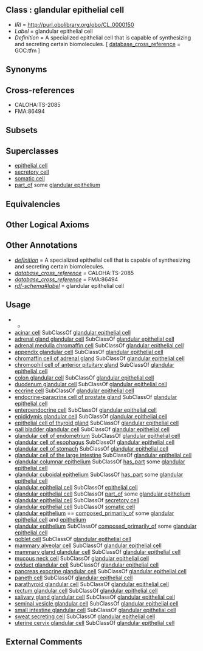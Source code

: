 
## Class : glandular epithelial cell

 * *IRI* = http://purl.obolibrary.org/obo/CL_0000150
 * *Label* = glandular epithelial cell
 * *Definition* = A specialized epithelial cell that is capable of synthesizing and secreting certain biomolecules. [ [database_cross_reference](../../ef/oboInOwl#hasDbXref.md) = GOC:tfm ]

## Synonyms


## Cross-references

 * CALOHA:TS-2085
 * FMA:86494

## Subsets


## Superclasses

 * [epithelial cell](../../CL/66/CL_0000066.md)
 * [secretory cell](../../CL/51/CL_0000151.md)
 * [somatic cell](../../CL/71/CL_0002371.md)
 * [part_of](../../BFO/50/BFO_0000050.md) some [glandular epithelium](../../UBERON/99/UBERON_0006799.md)

## Equivalencies


## Other Logical Axioms


## Other Annotations

 * *[definition](../../IAO/15/IAO_0000115.md)* = A specialized epithelial cell that is capable of synthesizing and secreting certain biomolecules.
 * *[database_cross_reference](../../ef/oboInOwl#hasDbXref.md)* = CALOHA:TS-2085
 * *[database_cross_reference](../../ef/oboInOwl#hasDbXref.md)* = FMA:86494
 * *[rdf-schema#label](../../el/rdf-schema#label.md)* = glandular epithelial cell

## Usage

 * -
 * [acinar cell](../../CL/22/CL_0000622.md) SubClassOf [glandular epithelial cell](../../CL/50/CL_0000150.md)
 * [adrenal gland glandular cell](../../CL/01/CL_1001601.md) SubClassOf [glandular epithelial cell](../../CL/50/CL_0000150.md)
 * [adrenal medulla chromaffin cell](../../CL/36/CL_0000336.md) SubClassOf [glandular epithelial cell](../../CL/50/CL_0000150.md)
 * [appendix glandular cell](../../CL/85/CL_1001585.md) SubClassOf [glandular epithelial cell](../../CL/50/CL_0000150.md)
 * [chromaffin cell of adrenal gland](../../CL/26/CL_1000426.md) SubClassOf [glandular epithelial cell](../../CL/50/CL_0000150.md)
 * [chromophil cell of anterior pituitary gland](../../CL/37/CL_0000637.md) SubClassOf [glandular epithelial cell](../../CL/50/CL_0000150.md)
 * [colon glandular cell](../../CL/88/CL_1001588.md) SubClassOf [glandular epithelial cell](../../CL/50/CL_0000150.md)
 * [duodenum glandular cell](../../CL/89/CL_1001589.md) SubClassOf [glandular epithelial cell](../../CL/50/CL_0000150.md)
 * [eccrine cell](../../CL/34/CL_0000434.md) SubClassOf [glandular epithelial cell](../../CL/50/CL_0000150.md)
 * [endocrine-paracrine cell of prostate gland](../../CL/13/CL_0002313.md) SubClassOf [glandular epithelial cell](../../CL/50/CL_0000150.md)
 * [enteroendocrine cell](../../CL/64/CL_0000164.md) SubClassOf [glandular epithelial cell](../../CL/50/CL_0000150.md)
 * [epididymis glandular cell](../../CL/90/CL_1001590.md) SubClassOf [glandular epithelial cell](../../CL/50/CL_0000150.md)
 * [epithelial cell of thyroid gland](../../CL/57/CL_0002257.md) SubClassOf [glandular epithelial cell](../../CL/50/CL_0000150.md)
 * [gall bladder glandular cell](../../CL/92/CL_1001592.md) SubClassOf [glandular epithelial cell](../../CL/50/CL_0000150.md)
 * [glandular cell of endometrium](../../CL/56/CL_0002656.md) SubClassOf [glandular epithelial cell](../../CL/50/CL_0000150.md)
 * [glandular cell of esophagus](../../CL/57/CL_0002657.md) SubClassOf [glandular epithelial cell](../../CL/50/CL_0000150.md)
 * [glandular cell of stomach](../../CL/59/CL_0002659.md) SubClassOf [glandular epithelial cell](../../CL/50/CL_0000150.md)
 * [glandular cell of the large intestine](../../CL/58/CL_0002658.md) SubClassOf [glandular epithelial cell](../../CL/50/CL_0000150.md)
 * [glandular columnar epithelium](../../UBERON/29/UBERON_0006929.md) SubClassOf [has_part](../../BFO/51/BFO_0000051.md) some [glandular epithelial cell](../../CL/50/CL_0000150.md)
 * [glandular cuboidal epithelium](../../UBERON/30/UBERON_0006930.md) SubClassOf [has_part](../../BFO/51/BFO_0000051.md) some [glandular epithelial cell](../../CL/50/CL_0000150.md)
 * [glandular epithelial cell](../../CL/50/CL_0000150.md) SubClassOf [epithelial cell](../../CL/66/CL_0000066.md)
 * [glandular epithelial cell](../../CL/50/CL_0000150.md) SubClassOf [part_of](../../BFO/50/BFO_0000050.md) some [glandular epithelium](../../UBERON/99/UBERON_0006799.md)
 * [glandular epithelial cell](../../CL/50/CL_0000150.md) SubClassOf [secretory cell](../../CL/51/CL_0000151.md)
 * [glandular epithelial cell](../../CL/50/CL_0000150.md) SubClassOf [somatic cell](../../CL/71/CL_0002371.md)
 * [glandular epithelium](../../UBERON/99/UBERON_0006799.md) == [composed_primarily_of](../../RO/73/RO_0002473.md) some [glandular epithelial cell](../../CL/50/CL_0000150.md) and [epithelium](../../UBERON/83/UBERON_0000483.md)
 * [glandular epithelium](../../UBERON/99/UBERON_0006799.md) SubClassOf [composed_primarily_of](../../RO/73/RO_0002473.md) some [glandular epithelial cell](../../CL/50/CL_0000150.md)
 * [goblet cell](../../CL/60/CL_0000160.md) SubClassOf [glandular epithelial cell](../../CL/50/CL_0000150.md)
 * [mammary alveolar cell](../../CL/25/CL_0002325.md) SubClassOf [glandular epithelial cell](../../CL/50/CL_0000150.md)
 * [mammary gland glandular cell](../../CL/86/CL_1001586.md) SubClassOf [glandular epithelial cell](../../CL/50/CL_0000150.md)
 * [mucous neck cell](../../CL/51/CL_0000651.md) SubClassOf [glandular epithelial cell](../../CL/50/CL_0000150.md)
 * [oviduct glandular cell](../../CL/91/CL_1001591.md) SubClassOf [glandular epithelial cell](../../CL/50/CL_0000150.md)
 * [pancreas exocrine glandular cell](../../CL/99/CL_1001599.md) SubClassOf [glandular epithelial cell](../../CL/50/CL_0000150.md)
 * [paneth cell](../../CL/10/CL_0000510.md) SubClassOf [glandular epithelial cell](../../CL/50/CL_0000150.md)
 * [parathyroid glandular cell](../../CL/93/CL_1001593.md) SubClassOf [glandular epithelial cell](../../CL/50/CL_0000150.md)
 * [rectum glandular cell](../../CL/95/CL_1001595.md) SubClassOf [glandular epithelial cell](../../CL/50/CL_0000150.md)
 * [salivary gland glandular cell](../../CL/96/CL_1001596.md) SubClassOf [glandular epithelial cell](../../CL/50/CL_0000150.md)
 * [seminal vesicle glandular cell](../../CL/97/CL_1001597.md) SubClassOf [glandular epithelial cell](../../CL/50/CL_0000150.md)
 * [small intestine glandular cell](../../CL/98/CL_1001598.md) SubClassOf [glandular epithelial cell](../../CL/50/CL_0000150.md)
 * [sweat secreting cell](../../CL/18/CL_0000318.md) SubClassOf [glandular epithelial cell](../../CL/50/CL_0000150.md)
 * [uterine cervix glandular cell](../../CL/87/CL_1001587.md) SubClassOf [glandular epithelial cell](../../CL/50/CL_0000150.md)

## External Comments

